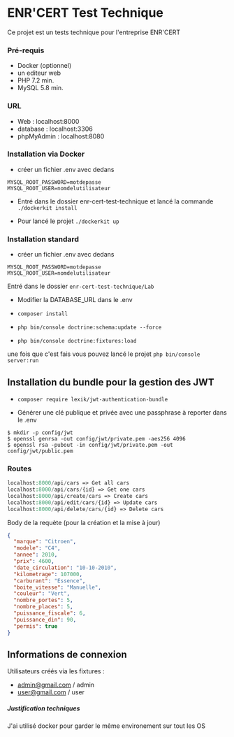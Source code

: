 # ENR'CERT Test Technique

Ce projet est un tests technique pour l'entreprise ENR'CERT

### Pré-requis

- Docker (optionnel)
- un editeur web
- PHP 7.2 min.
- MySQL 5.8 min.

### URL 

- Web : localhost:8000
- database : localhost:3306
- phpMyAdmin : localhost:8080

### Installation via Docker

- créer un fichier .env avec dedans

```shell
MYSQL_ROOT_PASSWORD=motdepasse
MYSQL_ROOT_USER=nomdelutilisateur
```

- Entré dans le dossier enr-cert-test-technique
et lancé la commande ```./dockerkit install```

- Pour lancé le projet ```./dockerkit up``` 

### Installation standard

- créer un fichier .env avec dedans

```shell
MYSQL_ROOT_PASSWORD=motdepasse
MYSQL_ROOT_USER=nomdelutilisateur
```

Entré dans le dossier ```enr-cert-test-technique/Lab```

- Modifier la DATABASE_URL dans le .env

- ```composer install```

- ```php bin/console doctrine:schema:update --force```

- ```php bin/console doctrine:fixtures:load```

une fois que c'est fais vous pouvez lancé le projet ```php bin/console server:run```

## Installation du bundle pour la gestion des JWT

- ```composer require lexik/jwt-authentication-bundle```

- Générer une clé publique et privée avec une passphrase à reporter dans le .env

```
$ mkdir -p config/jwt
$ openssl genrsa -out config/jwt/private.pem -aes256 4096
$ openssl rsa -pubout -in config/jwt/private.pem -out config/jwt/public.pem
```

### Routes

```php
localhost:8000/api/cars => Get all cars
localhost:8000/api/cars/{id} => Get one cars
localhost:8000/api/create/cars => Create cars
localhost:8000/api/edit/cars/{id} => Update cars
localhost:8000/api/delete/cars/{id} => Delete cars
```
Body de la requète (pour la création et la mise à jour)

```json
{
  "marque": "Citroen",
  "modele": "C4",
  "annee": 2010,
  "prix": 4600,
  "date_circulation": "10-10-2010",
  "kilometrage": 107000,
  "carburant": "Essence",
  "boite_vitesse": "Manuelle",
  "couleur": "Vert",
  "nombre_portes": 5,
  "nombre_places": 5,
  "puissance_fiscale": 6,
  "puissance_din": 90,
  "permis": true
}
```

## Informations de connexion

Utilisateurs créés via les fixtures :
- admin@gmail.com / admin
- user@gmail.com / user

##### Justification techniques

J'ai utilisé docker pour garder le même environement sur tout les OS